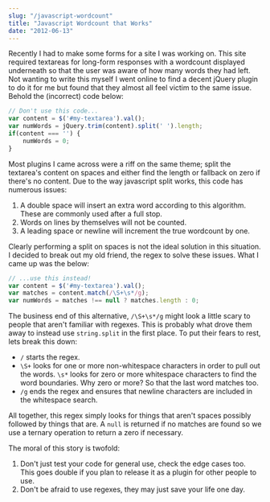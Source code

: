 ```yaml
---
slug: "/javascript-wordcount"
title: "Javascript Wordcount that Works"
date: "2012-06-13"
---
```

Recently I had to make some forms for a site I was working on. This site required textareas for long-form responses with a wordcount displayed underneath so that the user was aware of how many words they had left. Not wanting to write this myself I went online to find a decent jQuery plugin to do it for me but found that they almost all feel victim to the same issue. Behold the (incorrect) code below:

```javascript
// Don't use this code...
var content = $('#my-textarea').val();
var numWords = jQuery.trim(content).split(' ').length;
if(content === '') {
    numWords = 0;
}
```

Most plugins I came across were a riff on the same theme; split the textarea's content on spaces and either find the length or fallback on zero if there's no content. Due to the way javascript split works, this code has numerous issues:

1. A double space will insert an extra word according to this algorithm. These are commonly used after a full stop.
2. Words on lines by themselves will not be counted.
3. A leading space or newline will increment the true wordcount by one.

Clearly performing a split on spaces is not the ideal solution in this situation. I decided to break out my old friend, the regex to solve these issues. What I came up was the below:

```javascript
// ...use this instead!
var content = $('#my-textarea').val();
var matches = content.match(/\S+\s*/g);
var numWords = matches !== null ? matches.length : 0;
```

The business end of this alternative, `/\S+\s*/g` might look a little scary to people that aren't familiar with regexes. This is probably what drove them away to instead use `string.split` in the first place. To put their fears to rest, lets break this down:

- `/` starts the regex.
- `\S+` looks for one or more non-whitespace characters in order to pull out the words.
`\s*` looks for zero or more whitespace characters to find the word boundaries. Why zero or more? So that the last word matches too.
- `/g` ends the regex and ensures that newline characters are included in the whitespace search.

All together, this regex simply looks for things that aren't spaces possibly followed by things that are. A `null` is returned if no matches are found so we use a ternary operation to return a zero if necessary.

The moral of this story is twofold:

1. Don't just test your code for general use, check the edge cases too. This goes double if you plan to release it as a plugin for other people to use.
2. Don't be afraid to use regexes, they may just save your life one day.
